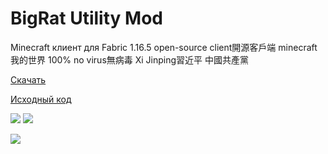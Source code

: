 # BigRat Utility Mod
Minecraft клиент для Fabric 1.16.5 open-source client開源客戶端 minecraft我的世界 100% no virus無病毒 Xi Jinping習近平 中國共產黨

[Скачать](https://github.com/ZimnyCat/BigRat/releases/download/v6.1/bigrat-v6.1.jar)

[Исходный код](https://github.com/ZimnyCat/BigRat)

![](https://img.shields.io/github/downloads/ZimnyCat/BigRat/total)
![](https://img.shields.io/badge/halal-100%25-brightgreen)

![](https://bigrat.site/bigrat.png)
